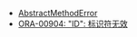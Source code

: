 - [AbstractMethodError](../pages/exceptions/AbstractMethodError.md)
- [ORA-00904: "ID": 标识符无效](../pages/exceptions/ORA-00904.md)
